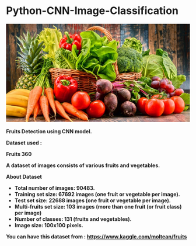 # Python-CNN-Image-Classification

<img src = "img/vegetable&Fruit.jpg"></img>


<strong> Fruits Detection using CNN model. </strpng>

Dataset used :

Fruits 360

A dataset of images consists of various fruits and vegetables.

About Dataset

<ul>
  <li>Total number of images: 90483.</li>

<li>Training set size: 67692 images (one fruit or vegetable per image).</li>

<li>Test set size: 22688 images (one fruit or vegetable per image).</li>

<li>Multi-fruits set size: 103 images (more than one fruit (or fruit class) per image)</li>

<li>Number of classes: 131 (fruits and vegetables).</li>

<li>Image size: 100x100 pixels.</li>

</ul>

You can have this dataset from : https://www.kaggle.com/moltean/fruits 
